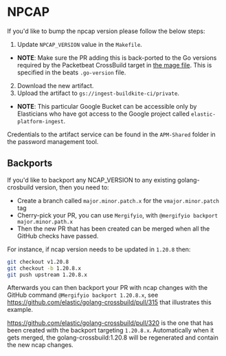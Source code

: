 # NPCAP

If you'd like to bump the npcap version please follow the below steps:

1) Update `NPCAP_VERSION` value in the `Makefile`.
  * **NOTE**: Make sure the PR adding this is back-ported to the Go versions required by the Packetbeat CrossBuild target in [the mage file](https://github.com/elastic/beats/blob/main/x-pack/packetbeat/magefile.go). This is specified in the beats `.go-version` file.
2) Download the new artifact.
3) Upload the artifact to `gs://ingest-buildkite-ci/private`.
  * **NOTE**: This particular Google Bucket can be accessible only by Elasticians who have got access to the Google project called `elastic-platform-ingest`.

Credentials to the artifact service can be found in the `APM-Shared` folder in the password management tool.

## Backports

If you'd like to backport any NCAP_VERSION to any existing golang-crosbuild version, then you need to:

* Create a branch called `major.minor.patch.x` for the `vmajor.minor.patch` tag
* Cherry-pick your PR, you can use `Mergifyio`, with `@mergifyio backport major.minor.path.x`
* Then the new PR that has been created can be merged when all the GitHub checks have passed.

For instance, if ncap version needs to be updated in `1.20.8` then:

```bash
git checkout v1.20.8
git checkout -b 1.20.8.x
git push upstream 1.20.8.x
```

Afterwards you can then backport your PR with ncap changes with the GitHub command `@Mergifyio backport 1.20.8.x`,
see https://github.com/elastic/golang-crossbuild/pull/315 that illustrates this example.

https://github.com/elastic/golang-crossbuild/pull/320 is the one that has been created with the backport targeting
`1.20.8.x`. Automatically when it gets merged, the golang-crossbuild:1.20.8 will be regenerated and contain the
new ncap changes.
